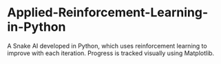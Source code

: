 # Applied-Reinforcement-Learning-in-Python
A Snake AI developed in Python, which uses reinforcement learning to improve with each iteration. Progress is tracked visually using Matplotlib.
